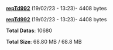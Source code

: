 [**repTd992**](/data/repTd992.txt) (19/02/23 - 13:23)- 4408 bytes

[**repTd992**](/data/repTd992.txt) (19/02/23 - 13:23)- 4408 bytes

**Total Datas**: 10680

**Total Size**: 68.80 MB / 68.8 MB